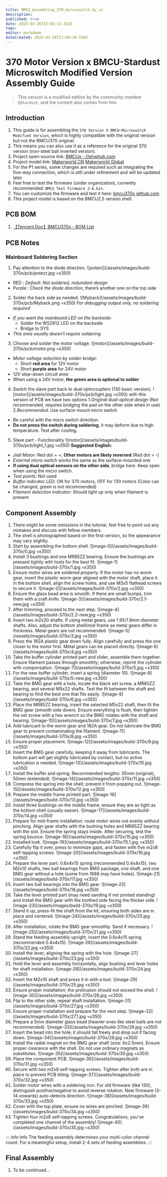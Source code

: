 ```yaml
---
title: BMCU_Assembling_370_mircoswitch_by_xc
description: 
published: true
date: 2025-03-26T15:56:13.333Z
tags: 
editor: markdown
dateCreated: 2025-03-26T11:09:20.556Z
---
```


# 370 Motor Version x BMCU-Stardust Microswitch Modified Version Assembly Guide

> This version is a modified edition by the community member `@Stardust`, and the content also comes from him.


## Introduction

1. This guide is for assembling the `370 Version X BMCU-Microswitch Modified Version`, which is highly compatible with the original version but not the BMCU370 original.
2. This means you can also use it as a reference for the original 370 version (non-steel ball inverted version).
3. Project open-source link: [BMCUx - Oshwhub.com](https://oshwhub.com/xingcc1/bmcu-370x)
4. Project model link: [Makerworld CN](https://makerworld.com.cn/zh/models/1000993-bmcu-370-tie-pian-wei-dong-bo-li-zhu-hong-fa-yuan#profileId-1026446) [Makerworld Global](https://makerworld.com/zh/models/1175070-bmcu-370-surface-mount-microswitch-glass-bead-trig#profileId-1184075)
5. For the P1 series, some changes are required such as integrating the five-way connection, which is still under refinement and will be updated later.
6. Feel free to test the firmware (under organization), currently recommended: `BMCU Test Firmware 2-6.bin`.
7. You can customize the firmware and test it here: [bmcu370x github.com](https://github.com/Xing-C/BMCU370x)
8. This project model is based on the BMCU2.5 version shell.

## PCB BOM

1. [【Tencent Doc】BMCU370x - BOM List](https://docs.qq.com/sheet/DTXJPYXVjVXpnY0F3?tab=000001)

## PCB Notes

### Mainboard Soldering Section

1. Pay attention to the diode direction.
   ![potect](/assets/images/build-370x/pcb/potect.jpg  =x350)
- RED : *Default: Not soldered, redundant design*  
- Purple : *Check the diode direction*, there’s another one on the top side

2. Solder the back side as needed.
   ![Myback](/assets/images/build-370x/pcb/Myback.png =x350)
 *For debugging output only, no soldering required*  
- *If you want the mainboard LED on the backside*:  
  - Solder the WS2812 LED on the backside  
  - Bridge to SYS  
- *This area usually doesn’t require soldering*   
   
3. Choose and solder the motor voltage.
   ![motor](/assets/images/build-370x/pcb/motor.png =x350)
- *Motor voltage selection by solder bridge:*  
  - Short **red area** for 12V motor  
  - Short **purple area** for 24V motor  
- *12V step-down circuit area*  
- When using a 24V motor, **the green area is optional to solder**
   
4. Switch the slave part back to dual optocouplers (130 basic version).
   ![motor](/assets/images/build-370x/pcb/light.jpg  =x350)
with this version of PCB we have two options
	1.*Original dual-optical design* (Not recommended, requires bridging the pad on the other side when in use)  
  2.*Recommended:* Use surface-mount micro switch  
- Be careful with the micro switch direction.  
- **Do not press the switch during soldering**, it may deform due to high temperature. Test after cooling.


5. Slave part - Functionality
   ![motor](/assets/images/build-370x/pcb/light_1.jpg  =x350)
**Suggested English:**  
- *Jiali Motor*: Red dot = +; **Other motors are likely reversed** (Red dot = -)  
- *External micro switch* works the same as the surface-mounted one  
- **If using dual optical sensors on the other side**, bridge here. Keep open when using the micro switch.  
- *Test points*: Not used  
- *Buffer indicator LED*: ON for 370 motors, OFF for 130 motors (Color can be changed, green is not recommended)  
- *Filament detection indicator*: Should light up only when filament is present

## Component Assembly

1. There might be some omissions in the tutorial, feel free to point out any mistakes and discuss with fellow members.
2. The shell is photographed based on the first version, so the appearance may vary slightly.
3. Start by assembling the bottom shell.
   ![image-0](/assets/images/build-370x/0.jpg =x350)
4. Install 3 bushings and one MR85ZZ bearing. Ensure the bushings are pressed tightly with tools for the best fit.
   ![image-1](/assets/images/build-370x/1.jpg =x350)
5. Ensure motor wires are soldered properly. If the motor has no worm gear, insert the plastic worm gear aligned with the motor shaft, place it in the bottom shell, align the screw holes, and use M3x5 flathead screws to secure it.
   ![image-2](/assets/images/build-370x/2.jpg =x350)
6. Ensure the glass bead area is smooth. If there are small bumps, trim them with a craft knife.
   ![image-3](/assets/images/build-370x/2.1-new.jpg =x350)
7. After trimming, proceed to the next step.
   ![image-4](/assets/images/build-370x/2.2-new.jpg =x350)
8. Insert two m2x20 shafts. If using metal gears, use 1.95/1.9mm diameter shafts. Also, adjust the bottom shell/mid-frame as metal gears differ in thickness. Metal gears are not recommended.
   ![image-5](/assets/images/build-370x/3.jpg =x350)
9. Press the 182A plastic gear down fully. Align carefully and press the one closer to the motor first. Metal gears can be placed directly.
   ![image-6](/assets/images/build-370x/4.jpg =x350)
10. Take the buffer cylinder printed part and slider, assemble them together. Ensure filament passes through smoothly; otherwise, reprint the cylinder with compensation.
    ![image-7](/assets/images/build-370x/5.jpg =x350)
11. For the new buffer cylinder, insert a spring (diameter 10).
    ![image-8](/assets/images/build-370x/5-new.jpg =x350)
12. Take the BMG gear with a hole, locate the black set screw, a MR85ZZ bearing, and several M5x22 shafts. Test the fit between the shaft and bearing to find the best one that fits easily.
    ![image-9](/assets/images/build-370x/6.jpg =x350)
13. Place the MR85ZZ bearing, insert the selected M5x22 shaft, then fit the BMG gear (smooth side down). Ensure everything is flush, then tighten the set screw with a hex wrench so the BMG rotates with the shaft and bearing.
    ![image-10](/assets/images/build-370x/7.jpg =x350)
14. Add lubricant to the worm gear and 182A gear. Do not lubricate the BMG gear to prevent contaminating the filament.
    ![image-11](/assets/images/build-370x/8.jpg =x350)
15. Ensure proper placement.
    ![image-12](/assets/images/build-370x/9.jpg =x350)
16. Insert the BMG gear carefully, keeping it away from lubricants. The bottom part will get slightly lubricated by contact, but no active lubrication is needed.
    ![image-13](/assets/images/build-370x/10.jpg =x350)
17. Install the buffer and spring. Recommended lengths: 35mm (original), 50mm (extended).
    ![image-14](/assets/images/build-370x/11.jpg =x350)
18. Compress the spring into the shell; prevent it from popping out.
    ![image-15](/assets/images/build-370x/12.jpg =x350)
19. Prepare the middle frame printed part.
    ![image-16](/assets/images/build-370x/13.jpg =x350)
20. Install three bushings on the middle frame; ensure they are as tight as the bottom shell (usually easier).
    ![image-17](/assets/images/build-370x/14.jpg =x350)
21. Prepare for mid-frame installation: route motor wires out evenly without pinching. Align gear shafts with the bushing holes and MR85ZZ bearing with the slot. Ensure the spring stays inside. After securing, test the spring bounce.
    ![image-18](/assets/images/build-370x/15.jpg =x350)
22. Installed look.
    ![image-19](/assets/images/build-370x/15.1.jpg =x350)
23. Carefully flip it over, press to minimize gaps, and fasten with five m2x8 self-tapping screws.
    ![image-20](/assets/images/build-370x/16.jpg =x350)
24. Prepare the lever part: 0.6x4x15 spring (recommended 0.4x4x15), two M2x10 shafts, two ball bearings from BMG package, one shaft, and one BMG gear without a hole (some from 1688 may have holes).
    ![image-21](/assets/images/build-370x/17.jpg =x350)
25. Insert two ball bearings into the BMG gear.
    ![image-22](/assets/images/build-370x/18.jpg =x350)
26. Take the lever printed part (may need sanding if not printed standing) and install the BMG gear with the toothed side facing the thicker side.
    ![image-23](/assets/images/build-370x/19.jpg =x350)
27. Stand it up, press-fit the shaft from the kit, ensuring both sides are in place and centered.
    ![image-24](/assets/images/build-370x/20.jpg =x350)
28. After installation, rotate the BMG gear smoothly. Sand if necessary.
    ![image-25](/assets/images/build-370x/21.jpg =x350)
29. Stand the feeding assembly upright, insert the 0.6x4x15 spring (recommended 0.4x4x15).
    ![image-26](/assets/images/build-370x/22.jpg =x350)
30. Install the lever, aligning the spring with the hole.
    ![image-27](/assets/images/build-370x/23.jpg =x350)
31. Hold the lever and assembly horizontally, align bushing and lever holes for shaft installation.
    ![image-28](/assets/images/build-370x/24.jpg =x350)
32. Insert the M2x10 shaft and press it in with a tool.
    ![image-29](/assets/images/build-370x/25.jpg =x350)
33. Ensure proper installation; the protrusion should not exceed the shell.
    ![image-30](/assets/images/build-370x/26.jpg =x350)
34. Flip to the other side, repeat shaft installation.
    ![image-31](/assets/images/build-370x/27.jpg =x350)
35. Ensure proper installation and prepare for the next step.
    ![image-32](/assets/images/build-370x/27.1.jpg =x350)
36. Prepare a 5mm diameter glass bead (heavier ones like steel balls are not recommended).
    ![image-33](/assets/images/build-370x/28.jpg =x350)
37. Insert the bead into the hole; it should fall freely and drop out if facing down.
    ![image-34](/assets/images/build-370x/29.jpg =x350)
38. Install the radial magnet on the BMG gear shaft (size: 6x2.5mm). Ensure proper clearance with the shell. Do not use ordinary magnets as substitutes.
    ![image-35](/assets/images/build-370x/30.jpg =x350)
39. Place the component PCB.
    ![image-36](/assets/images/build-370x/31.jpg =x350)
40. Secure with two m2x8 self-tapping screws. Tighten after both are in place to prevent PCB tilting.
    ![image-37](/assets/images/build-370x/32.jpg =x350)
41. Solder motor wires with a soldering iron. For old firmware (like 130), distinguish positive/negative to avoid reverse rotation. New firmware (3-14 onwards) auto-detects direction.
    ![image-38](/assets/images/build-370x/33.jpg =x350)
42. Cover with the top plate, ensure no wires are pinched.
    ![image-39](/assets/images/build-370x/34.jpg =x350)
43. Tighten four m2x8 self-tapping screws. Congratulations, you've completed one channel of the assembly!
    ![image-40](/assets/images/build-370x/35.jpg =x350)

::: info Info
The feeding assembly determines your multi-color channel count. For a meaningful setup, install 2-4 sets of feeding assemblies.
:::

## Final Assembly

1. To be continued...
